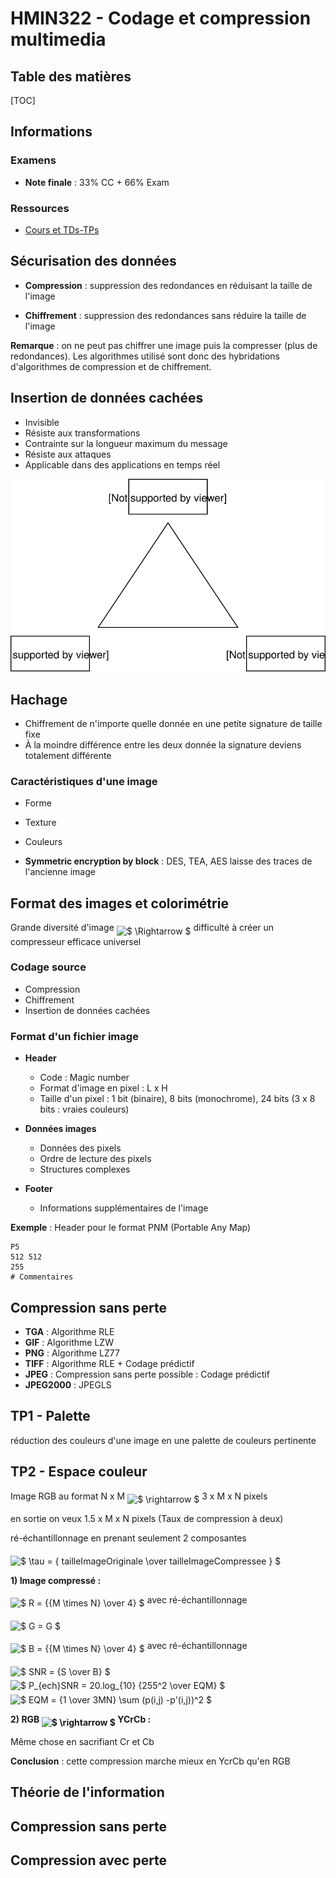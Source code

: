 # HMIN322 - Codage et compression multimedia

## Table des matières

[TOC]

## Informations

### Examens

- **Note finale** : 33% CC + 66% Exam

### Ressources

- [Cours et TDs-TPs](https://www.lirmm.fr/~wpuech/enseignement/master_informatique/Compression_Insertion/)

## Sécurisation des données

- **Compression** : suppression des redondances en réduisant la taille de l'image

- **Chiffrement** : suppression des redondances sans réduire la taille de l'image

**Remarque** : on ne peut pas chiffrer une image puis la compresser (plus de redondances). Les algorithmes utilisé sont donc des hybridations d'algorithmes de compression et de chiffrement.

## Insertion de données cachées

- Invisible
- Résiste aux transformations
- Contrainte sur la longueur maximum du message
- Résiste aux attaques
- Applicable dans des applications en temps réel 

![triangle](README.tex.assets/triangle.svg)

## Hachage

- Chiffrement de n'importe quelle donnée en une petite signature de taille fixe
- À la moindre différence entre les deux donnée la signature deviens totalement différente

### Caractéristiques d'une image

- Forme

- Texture
- Couleurs

- **Symmetric encryption by block** : DES, TEA, AES laisse des traces de l'ancienne image

## Format des images et colorimétrie

Grande diversité d'image <img alt="$ \Rightarrow $" src="svgs/4fb92cbc0a3b3a976a9903e02e19ad5a.svg" align="middle" width="16.438455pt" height="14.15535pt"/> difficulté à créer un compresseur efficace universel

### Codage source

- Compression
- Chiffrement
- Insertion de données cachées

### Format d'un fichier image

- **Header**
  - Code : Magic number
  - Format d'image en pixel : L x H
  - Taille d'un pixel : 1 bit (binaire), 8 bits (monochrome), 24 bits (3 x 8 bits : vraies couleurs)

- **Données images**
  - Données des pixels
  - Ordre de lecture des pixels
  - Structures complexes

- **Footer**
  - Informations supplémentaires de l'image

**Exemple** : Header pour le format PNM (Portable Any Map) 

```
P5
512 512
255
# Commentaires
```

## Compression sans perte

- **TGA** : Algorithme RLE
- **GIF** :  Algorithme LZW
- **PNG** : Algorithme LZ77
- **TIFF** : Algorithme RLE + Codage prédictif
- **JPEG** : Compression sans perte possible : Codage prédictif
- **JPEG2000** : JPEGLS



## TP1 - Palette

réduction des couleurs d'une image en une palette de couleurs pertinente



## TP2 - Espace couleur

Image RGB au format N x M <img alt="$ \rightarrow $" src="svgs/bed3268d80a96d180edd6863c11d1a83.svg" align="middle" width="16.438455pt" height="14.15535pt"/> 3 x M x N pixels

en sortie on veux 1.5 x M x N pixels (Taux de compression à deux)

ré-échantillonnage en prenant seulement 2 composantes

<img alt="$ \tau = { tailleImageOriginale \over tailleImageCompressee } $" src="svgs/e9738ed3e60073ce799e230f872936fc.svg" align="middle" width="175.688205pt" height="30.64842pt"/>

**1) Image compressé :**

<img alt="$ R = {{M \times N} \over 4} $" src="svgs/ce77ee2972624d3b3a169f890210524c.svg" align="middle" width="72.188325pt" height="28.67073pt"/> avec ré-échantillonnage

<img alt="$ G = G $" src="svgs/3bb7a72647a41321f4df3f2c8c4e5560.svg" align="middle" width="47.767005pt" height="22.46574pt"/>

<img alt="$ B = {{M \times N} \over 4} $" src="svgs/34debb8c62e9ab367398ce75c00b8919.svg" align="middle" width="72.87324pt" height="28.67073pt"/> avec ré-échantillonnage



<img alt="$ SNR = {S \over B} $" src="svgs/427be8158fb40c56d48a1f534ad54429.svg" align="middle" width="73.01877pt" height="28.67073pt"/>

<img alt="$ P_{ech}SNR = 20.log_{10} {255^2 \over EQM} $" src="svgs/e6ff723d461a6a2d0ac60234e48aad39.svg" align="middle" width="184.083405pt" height="33.45969pt"/>

<img alt="$ EQM = {1 \over 3MN} \sum (p(i,j) -p'(i,j))^2 $" src="svgs/6eef0762e2fca70fbda934973470e0c6.svg" align="middle" width="249.251805pt" height="27.77577pt"/>



**2) RGB <img alt="$ \rightarrow $" src="svgs/bed3268d80a96d180edd6863c11d1a83.svg" align="middle" width="16.438455pt" height="14.15535pt"/> YCrCb :**

Même chose en sacrifiant Cr et Cb

**Conclusion** : cette compression marche mieux en YcrCb qu'en RGB



## Théorie de l'information

## Compression sans perte

## Compression avec perte

